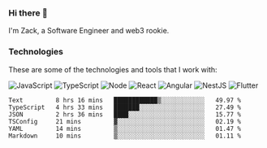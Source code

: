 ### Hi there 👋
I'm Zack, a Software Engineer and web3 rookie.

### Technologies
These are some of the technologies and tools that I work with:

![JavaScript](https://img.shields.io/badge/JavaScript-323330.svg?logo=javascript&logoColor=F7DF1E) 
![TypeScript](https://img.shields.io/badge/TypeScript-007ACC.svg?logo=typescript&logoColor=white) 
![Node](https://img.shields.io/badge/Node.js-43853D.svg?logo=node.js&logoColor=white)
![React](https://img.shields.io/badge/React-20232a.svg?logo=react&logoColor=61DAFB) 
![Angular](https://img.shields.io/badge/Angular-E23237.svg?logo=angularjs&logoColor=white)
![NestJS](https://img.shields.io/badge/NestJS-E0234E?logo=nestjs&logoColor=white)
![Flutter](https://img.shields.io/badge/Flutter-02569B.svg?logo=flutter&logoColor=white)

<!--START_SECTION:waka-->

```text
Text         8 hrs 16 mins   ████████████▒░░░░░░░░░░░░   49.97 %
TypeScript   4 hrs 33 mins   ███████░░░░░░░░░░░░░░░░░░   27.49 %
JSON         2 hrs 36 mins   ████░░░░░░░░░░░░░░░░░░░░░   15.77 %
TSConfig     21 mins         ▓░░░░░░░░░░░░░░░░░░░░░░░░   02.19 %
YAML         14 mins         ▒░░░░░░░░░░░░░░░░░░░░░░░░   01.47 %
Markdown     10 mins         ▒░░░░░░░░░░░░░░░░░░░░░░░░   01.11 %
```

<!--END_SECTION:waka-->
